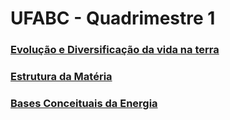 # UFABC - Quadrimestre 1

### [Evolução e Diversificação da vida na terra](https://github.com/pdrozz/edvt)

### [Estrutura da Matéria](https://github.com/pdrozz/em)

### [Bases Conceituais da Energia](https://github.com/pdrozz/bce)
